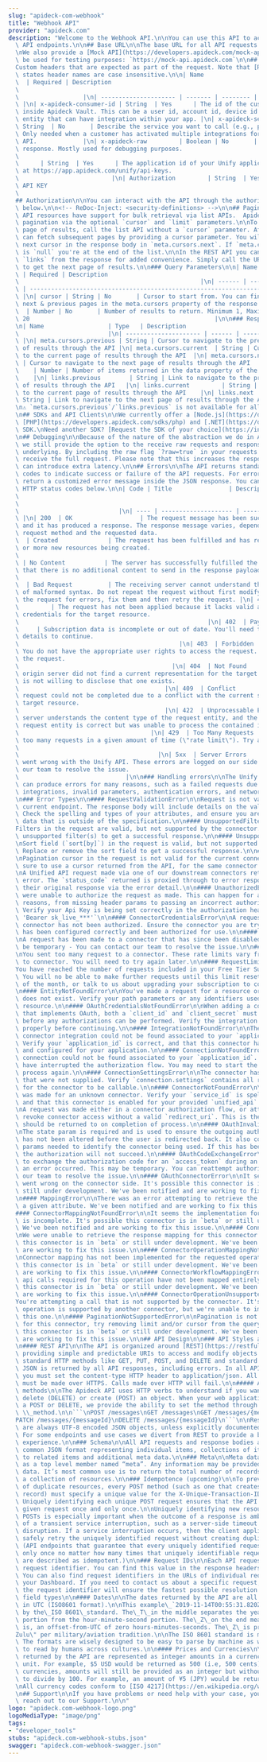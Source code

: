 ```yaml
---
slug: "apideck-com-webhook"
title: "Webhook API"
provider: "apideck.com"
description: "Welcome to the Webhook API.\n\nYou can use this API to access all Webhook\
  \ API endpoints.\n\n## Base URL\n\nThe base URL for all API requests is `https://unify.apideck.com`\n\
  \nWe also provide a [Mock API](https://developers.apideck.com/mock-api) that can\
  \ be used for testing purposes: `https://mock-api.apideck.com`\n\n## Headers\n\n\
  Custom headers that are expected as part of the request. Note that [RFC7230](https://tools.ietf.org/html/rfc7230)\
  \ states header names are case insensitive.\n\n| Name                  | Type  \
  \  | Required | Description                                                    \
  \                                                                              \
  \                  |\n| --------------------- | ------- | -------- | --------------------------------------------------------------------------------------------------------------------------------------------------------------\
  \ |\n| x-apideck-consumer-id | String  | Yes      | The id of the customer stored\
  \ inside Apideck Vault. This can be a user id, account id, device id or whatever\
  \ entity that can have integration within your app. |\n| x-apideck-service-id  |\
  \ String  | No       | Describe the service you want to call (e.g., pipedrive).\
  \ Only needed when a customer has activated multiple integrations for the same Unified\
  \ API.             |\n| x-apideck-raw         | Boolean | No       | Include raw\
  \ response. Mostly used for debugging purposes.                                \
  \                                                                      |\n| x-apideck-app-id\
  \      | String  | Yes      | The application id of your Unify application. Available\
  \ at https://app.apideck.com/unify/api-keys.                                   \
  \                          |\n| Authorization         | String  | Yes      | Bearer\
  \ API KEY                                                                      \
  \                                                                           |\n\n\
  ## Authorization\n\nYou can interact with the API through the authorization methods\
  \ below.\n\n<!-- ReDoc-Inject: <security-definitions> -->\n\n## Pagination\n\nAll\
  \ API resources have support for bulk retrieval via list APIs.  Apideck uses cursor-based\
  \ pagination via the optional `cursor` and `limit` parameters.\n\nTo fetch the first\
  \ page of results, call the list API without a `cursor` parameter. Afterwards you\
  \ can fetch subsequent pages by providing a cursor parameter. You will find the\
  \ next cursor in the response body in `meta.cursors.next`. If `meta.cursors.next`\
  \ is `null` you're at the end of the list.\n\nIn the REST API you can also use the\
  \ `links` from the response for added convenience. Simply call the URL in `links.next`\
  \ to get the next page of results.\n\n### Query Parameters\n\n| Name   | Type  \
  \ | Required | Description                                                     \
  \                                                   |\n| ------ | ------ | --------\
  \ | ------------------------------------------------------------------------------------------------------------------\
  \ |\n| cursor | String | No       | Cursor to start from. You can find cursors for\
  \ next & previous pages in the meta.cursors property of the response. |\n| limit\
  \  | Number | No       | Number of results to return. Minimum 1, Maximum 200, Default\
  \ 20                                                    |\n\n### Response Body\n\
  \n| Name                  | Type   | Description                               \
  \                         |\n| --------------------- | ------ | ------------------------------------------------------------------\
  \ |\n| meta.cursors.previous | String | Cursor to navigate to the previous page\
  \ of results through the API |\n| meta.cursors.current  | String | Cursor to navigate\
  \ to the current page of results through the API  |\n| meta.cursors.next     | String\
  \ | Cursor to navigate to the next page of results through the API     |\n| meta.items_on_page\
  \    | Number | Number of items returned in the data property of the response  \
  \    |\n| links.previous        | String | Link to navigate to the previous page\
  \ of results through the API   |\n| links.current         | String | Link to navigate\
  \ to the current page of results through the API    |\n| links.next            |\
  \ String | Link to navigate to the next page of results through the API       |\n\
  \n⚠️ `meta.cursors.previous`/`links.previous` is not available for all connectors.\n\
  \n## SDKs and API Clients\n\nWe currently offer a [Node.js](https://developers.apideck.com/sdks/node),\
  \ [PHP](https://developers.apideck.com/sdks/php) and [.NET](https://developers.apideck.com/sdks/dot-net)\
  \ SDK.\nNeed another SDK? [Request the SDK of your choice](https://integrations.apideck.com/request).\n\
  \n## Debugging\n\nBecause of the nature of the abstraction we do in Apideck Unify\
  \ we still provide the option to the receive raw requests and responses being handled\
  \ underlying. By including the raw flag `?raw=true` in your requests you can still\
  \ receive the full request. Please note that this increases the response size and\
  \ can introduce extra latency.\n\n## Errors\n\nThe API returns standard HTTP response\
  \ codes to indicate success or failure of the API requests. For errors, we also\
  \ return a customized error message inside the JSON response. You can see the returned\
  \ HTTP status codes below.\n\n| Code | Title                | Description      \
  \                                                                              \
  \                                                                              \
  \                            |\n| ---- | -------------------- | --------------------------------------------------------------------------------------------------------------------------------------------------------------------------------------------------------\
  \ |\n| 200  | OK                   | The request message has been successfully processed,\
  \ and it has produced a response. The response message varies, depending on the\
  \ request method and the requested data.                                |\n| 201\
  \  | Created              | The request has been fulfilled and has resulted in one\
  \ or more new resources being created.                                         \
  \                                                                     |\n| 204 \
  \ | No Content           | The server has successfully fulfilled the request and\
  \ that there is no additional content to send in the response payload body.    \
  \                                                                      |\n| 400\
  \  | Bad Request          | The receiving server cannot understand the request because\
  \ of malformed syntax. Do not repeat the request without first modifying it; check\
  \ the request for errors, fix them and then retry the request. |\n| 401  | Unauthorized\
  \         | The request has not been applied because it lacks valid authentication\
  \ credentials for the target resource.                                         \
  \                                                     |\n| 402  | Payment Required\
  \     | Subscription data is incomplete or out of date. You'll need to provide payment\
  \ details to continue.                                                         \
  \                                             |\n| 403  | Forbidden            |\
  \ You do not have the appropriate user rights to access the request. Do not repeat\
  \ the request.                                                                 \
  \                                           |\n| 404  | Not Found            | The\
  \ origin server did not find a current representation for the target resource or\
  \ is not willing to disclose that one exists.                                  \
  \                                         |\n| 409  | Conflict             | The\
  \ request could not be completed due to a conflict with the current state of the\
  \ target resource.                                                             \
  \                                         |\n| 422  | Unprocessable Entity | The\
  \ server understands the content type of the request entity, and the syntax of the\
  \ request entity is correct but was unable to process the contained instructions.\
  \                                     |\n| 429  | Too Many Requests    | You sent\
  \ too many requests in a given amount of time (\"rate limit\"). Try again later\
  \                                                                              \
  \                                       |\n| 5xx  | Server Errors        | Something\
  \ went wrong with the Unify API. These errors are logged on our side. You can contact\
  \ our team to resolve the issue.                                               \
  \                              |\n\n### Handling errors\n\nThe Unify API and SDKs\
  \ can produce errors for many reasons, such as a failed requests due to misconfigured\
  \ integrations, invalid parameters, authentication errors, and network unavailability.\n\
  \n### Error Types\n\n#### RequestValidationError\n\nRequest is not valid for the\
  \ current endpoint. The response body will include details on the validation error.\
  \ Check the spelling and types of your attributes, and ensure you are not passing\
  \ data that is outside of the specification.\n\n#### UnsupportedFiltersError\n\n\
  Filters in the request are valid, but not supported by the connector. Remove the\
  \ unsupported filter(s) to get a successful response.\n\n#### UnsupportedSortFieldError\n\
  \nSort field (`sort[by]`) in the request is valid, but not supported by the connector.\
  \ Replace or remove the sort field to get a successful response.\n\n#### InvalidCursorError\n\
  \nPagination cursor in the request is not valid for the current connector. Make\
  \ sure to use a cursor returned from the API, for the same connector.\n\n#### ConnectorExecutionError\n\
  \nA Unified API request made via one of our downstream connectors returned an unexpected\
  \ error. The `status_code` returned is proxied through to error response along with\
  \ their original response via the error detail.\n\n#### UnauthorizedError\n\nWe\
  \ were unable to authorize the request as made. This can happen for a number of\
  \ reasons, from missing header params to passing an incorrect authorization token.\
  \ Verify your Api Key is being set correctly in the authorization header. ie: `Authorization:\
  \ 'Bearer sk_live_***'`\n\n#### ConnectorCredentialsError\n\nA request using a given\
  \ connector has not been authorized. Ensure the connector you are trying to use\
  \ has been configured correctly and been authorized for use.\n\n#### ConnectorDisabledError\n\
  \nA request has been made to a connector that has since been disabled. This may\
  \ be temporary - You can contact our team to resolve the issue.\n\n#### ConnectorRateLimitError\n\
  \nYou sent too many request to a connector. These rate limits vary from connector\
  \ to connector. You will need to try again later.\n\n#### RequestLimitError\n\n\
  You have reached the number of requests included in your Free Tier Subscription.\
  \ You will no be able to make further requests until this limit resets at the end\
  \ of the month, or talk to us about upgrading your subscription to continue immediately.\n\
  \n#### EntityNotFoundError\n\nYou've made a request for a resource or route that\
  \ does not exist. Verify your path parameters or any identifiers used to fetch this\
  \ resource.\n\n#### OAuthCredentialsNotFoundError\n\nWhen adding a connector integration\
  \ that implements OAuth, both a `client_id` and `client_secret` must be provided\
  \ before any authorizations can be performed. Verify the integration has been configured\
  \ properly before continuing.\n\n#### IntegrationNotFoundError\n\nThe requested\
  \ connector integration could not be found associated to your `application_id`.\
  \ Verify your `application_id` is correct, and that this connector has been added\
  \ and configured for your application.\n\n#### ConnectionNotFoundError\n\nA valid\
  \ connection could not be found associated to your `application_id`. Something _may_\
  \ have interrupted the authorization flow. You may need to start the connector authorization\
  \ process again.\n\n#### ConnectionSettingsError\n\nThe connector has required settings\
  \ that were not supplied. Verify `connection.settings` contains all required settings\
  \ for the connector to be callable.\n\n#### ConnectorNotFoundError\n\nA request\
  \ was made for an unknown connector. Verify your `service_id` is spelled correctly,\
  \ and that this connector is enabled for your provided `unified_api`.\n\n#### OAuthRedirectUriError\n\
  \nA request was made either in a connector authorization flow, or attempting to\
  \ revoke connector access without a valid `redirect_uri`. This is the url the user\
  \ should be returned to on completion of process.\n\n#### OAuthInvalidStateError\n\
  \nThe state param is required and is used to ensure the outgoing authorization state\
  \ has not been altered before the user is redirected back. It also contains required\
  \ params needed to identify the connector being used. If this has been altered,\
  \ the authorization will not succeed.\n\n#### OAuthCodeExchangeError\n\nWhen attempting\
  \ to exchange the authorization code for an `access_token` during an OAuth flow,\
  \ an error occurred. This may be temporary. You can reattempt authorization or contact\
  \ our team to resolve the issue.\n\n#### OAuthConnectorError\n\nIt seems something\
  \ went wrong on the connector side. It's possible this connector is in `beta` or\
  \ still under development. We've been notified and are working to fix this issue.\n\
  \n#### MappingError\n\nThere was an error attempting to retrieve the mapping for\
  \ a given attribute. We've been notified and are working to fix this issue.\n\n\
  #### ConnectorMappingNotFoundError\n\nIt seems the implementation for this connector\
  \ is incomplete. It's possible this connector is in `beta` or still under development.\
  \ We've been notified and are working to fix this issue.\n\n#### ConnectorResponseMappingNotFoundError\n\
  \nWe were unable to retrieve the response mapping for this connector. It's possible\
  \ this connector is in `beta` or still under development. We've been notified and\
  \ are working to fix this issue.\n\n#### ConnectorOperationMappingNotFoundError\n\
  \nConnector mapping has not been implemented for the requested operation. It's possible\
  \ this connector is in `beta` or still under development. We've been notified and\
  \ are working to fix this issue.\n\n#### ConnectorWorkflowMappingError\n\nThe composite\
  \ api calls required for this operation have not been mapped entirely. It's possible\
  \ this connector is in `beta` or still under development. We've been notified and\
  \ are working to fix this issue.\n\n#### ConnectorOperationUnsupportedError\n\n\
  You're attempting a call that is not supported by the connector. It's likely this\
  \ operation is supported by another connector, but we're unable to implement for\
  \ this one.\n\n#### PaginationNotSupportedError\n\nPagination is not yet supported\
  \ for this connector, try removing limit and/or cursor from the query. It's possible\
  \ this connector is in `beta` or still under development. We've been notified and\
  \ are working to fix this issue.\n\n## API Design\n\n### API Styles and data formats\n\
  \n#### REST API\n\nThe API is organized around [REST](https://restfulapi.net/),\
  \ providing simple and predictable URIs to access and modify objects. Requests support\
  \ standard HTTP methods like GET, PUT, POST, and DELETE and standard status codes.\
  \ JSON is returned by all API responses, including errors. In all API requests,\
  \ you must set the content-type HTTP header to application/json. All API requests\
  \ must be made over HTTPS. Calls made over HTTP will fail.\n\n##### Available HTTP\
  \ methods\n\nThe Apideck API uses HTTP verbs to understand if you want to read (GET),\
  \ delete (DELETE) or create (POST) an object. When your web application cannot do\
  \ a POST or DELETE, we provide the ability to set the method through the query parameter\
  \ \\_method.\n\n```\nPOST /messages\nGET /messages\nGET /messages/{messageId}\n\
  PATCH /messages/{messageId}\nDELETE /messages/{messageId}\n```\n\nResponse bodies\
  \ are always UTF-8 encoded JSON objects, unless explicitly documented otherwise.\
  \ For some endpoints and use cases we divert from REST to provide a better developer\
  \ experience.\n\n### Schema\n\nAll API requests and response bodies adhere to a\
  \ common JSON format representing individual items, collections of items, links\
  \ to related items and additional meta data.\n\n### Meta\n\nMeta data can be represented\
  \ as a top level member named “meta”. Any information may be provided in the meta\
  \ data. It’s most common use is to return the total number of records when requesting\
  \ a collection of resources.\n\n### Idempotence (upcoming)\n\nTo prevent the creation\
  \ of duplicate resources, every POST method (such as one that creates a consumer\
  \ record) must specify a unique value for the X-Unique-Transaction-ID header name.\
  \ Uniquely identifying each unique POST request ensures that the API processes a\
  \ given request once and only once.\n\nUniquely identifying new resource-creation\
  \ POSTs is especially important when the outcome of a response is ambiguous because\
  \ of a transient service interruption, such as a server-side timeout or network\
  \ disruption. If a service interruption occurs, then the client application can\
  \ safely retry the uniquely identified request without creating duplicate operations.\
  \ (API endpoints that guarantee that every uniquely identified request is processed\
  \ only once no matter how many times that uniquely identifiable request is made\
  \ are described as idempotent.)\n\n### Request IDs\n\nEach API request has an associated\
  \ request identifier. You can find this value in the response headers, under Request-Id.\
  \ You can also find request identifiers in the URLs of individual request logs in\
  \ your Dashboard. If you need to contact us about a specific request, providing\
  \ the request identifier will ensure the fastest possible resolution.\n\n### Fixed\
  \ field types\n\n#### Dates\n\nThe dates returned by the API are all represented\
  \ in UTC (ISO8601 format).\n\nThis example\_`2019-11-14T00:55:31.820Z`\_is defined\
  \ by the\_ISO 8601\_standard. The\_T\_in the middle separates the year-month-day\
  \ portion from the hour-minute-second portion. The\_Z\_on the end means UTC, that\
  \ is, an offset-from-UTC of zero hours-minutes-seconds. The\_Z\_is pronounced \"\
  Zulu\" per military/aviation tradition.\n\nThe ISO 8601 standard is more modern.\
  \ The formats are wisely designed to be easy to parse by machine as well as easy\
  \ to read by humans across cultures.\n\n#### Prices and Currencies\n\nAll prices\
  \ returned by the API are represented as integer amounts in a currency’s smallest\
  \ unit. For example, $5 USD would be returned as 500 (i.e, 500 cents).\n\nFor zero-decimal\
  \ currencies, amounts will still be provided as an integer but without the need\
  \ to divide by 100. For example, an amount of ¥5 (JPY) would be returned as 5.\n\
  \nAll currency codes conform to [ISO 4217](https://en.wikipedia.org/wiki/ISO_4217).\n\
  \n## Support\n\nIf you have problems or need help with your case, you can always\
  \ reach out to our Support.\n\n"
logo: "apideck.com-webhook-logo.png"
logoMediaType: "image/png"
tags:
- "developer_tools"
stubs: "apideck.com-webhook-stubs.json"
swagger: "apideck.com-webhook-swagger.json"
---
```


